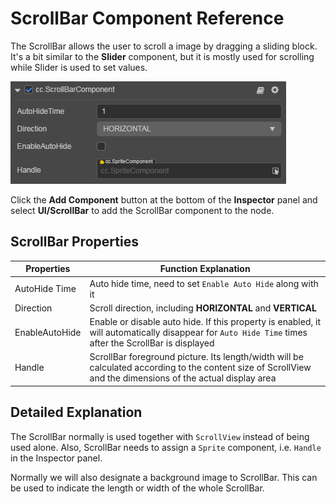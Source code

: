 # ScrollBar Component Reference

The ScrollBar allows the user to scroll a image by dragging a sliding block. It's a bit similar to the **Slider** component, but it is mostly used for scrolling while Slider is used to set values.

![scrollbar.png](scroll/scrollbar.png)

Click the **Add Component** button at the bottom of the **Inspector** panel and select **UI/ScrollBar** to add the ScrollBar component to the node.

## ScrollBar Properties

| Properties | Function Explanation |
| -------------- | ----------- |
| AutoHide Time | Auto hide time, need to set `Enable Auto Hide` along with it |
| Direction | Scroll direction, including **HORIZONTAL** and **VERTICAL**
| EnableAutoHide | Enable or disable auto hide. If this property is enabled, it will automatically disappear for `Auto Hide Time` times after the ScrollBar is displayed |
| Handle | ScrollBar foreground picture. Its length/width will be calculated according to the content size of ScrollView and the dimensions of the actual display area |

## Detailed Explanation

The ScrollBar normally is used together with `ScrollView` instead of being used alone. Also, ScrollBar needs to assign a `Sprite` component, i.e. `Handle` in the Inspector panel.

Normally we will also designate a background image to ScrollBar. This can be used to indicate the length or width of the whole ScrollBar.
